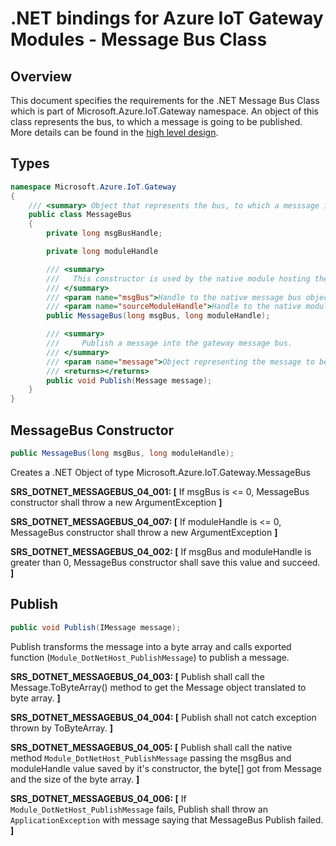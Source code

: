 .NET bindings for Azure IoT Gateway Modules - Message Bus Class
===============================================================

Overview
--------


This document specifies the requirements for the .NET Message Bus Class which is part of Microsoft.Azure.IoT.Gateway namespace. 
An object of this class represents the bus, to which a message is going to be published. 
More details can be found in the [high level design](./dotnet_bindings_hld.md).

Types
-----
```C#
namespace Microsoft.Azure.IoT.Gateway
{
    /// <summary> Object that represents the bus, to which a messsage is going to be published </summary>
    public class MessageBus
    {
        private long msgBusHandle;

        private long moduleHandle

        /// <summary>
        ///   This constructor is used by the native module hosting the CLR. The .NET module implementation will receive an instance of MessageBus and will never instantiate one directly. 
        /// </summary>
        /// <param name="msgBus">Handle to the native message bus object.</param>
        /// <param name="sourceModuleHandle">Handle to the native module.</param>
        public MessageBus(long msgBus, long moduleHandle);

        /// <summary>
        ///     Publish a message into the gateway message bus. 
        /// </summary>
        /// <param name="message">Object representing the message to be published into the bus.</param>
        /// <returns></returns>
        public void Publish(Message message);
    }
}
```

MessageBus Constructor
----------------------
```C#
public MessageBus(long msgBus, long moduleHandle);
```
Creates a .NET Object of type Microsoft.Azure.IoT.Gateway.MessageBus

**SRS_DOTNET_MESSAGEBUS_04_001: [** If msgBus is <= 0, MessageBus constructor shall throw a new ArgumentException **]**

**SRS_DOTNET_MESSAGEBUS_04_007: [** If moduleHandle is <= 0, MessageBus constructor shall throw a new ArgumentException  **]**

**SRS_DOTNET_MESSAGEBUS_04_002: [** If msgBus and moduleHandle is greater than 0, MessageBus constructor shall save this value and succeed. **]**


Publish
-------
```C#
public void Publish(IMessage message);
```
Publish transforms the message into a byte array and calls exported function (`Module_DotNetHost_PublishMessage`) to publish a message.

**SRS_DOTNET_MESSAGEBUS_04_003: [** Publish shall call the Message.ToByteArray() method to get the Message object translated to byte array.  **]**

**SRS_DOTNET_MESSAGEBUS_04_004: [** Publish shall not catch exception thrown by ToByteArray.  **]**

**SRS_DOTNET_MESSAGEBUS_04_005: [** Publish shall call the native method `Module_DotNetHost_PublishMessage` passing the msgBus and moduleHandle  value saved by it's constructor, the byte[] got from Message and the size of the byte array. **]**

**SRS_DOTNET_MESSAGEBUS_04_006: [** If `Module_DotNetHost_PublishMessage` fails, Publish shall throw an `ApplicationException` with message saying that MessageBus Publish failed. **]**